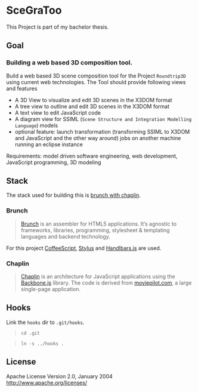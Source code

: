 # SceGraToo

This Project is part of my bachelor thesis.

## Goal

### Building a web based 3D composition tool.

Build a web based 3D scene composition tool for the Project `Roundtrip3D` using current web technologies.
The Tool should provide following views and features
- A 3D View to visualize and edit 3D scenes in the X3DOM format
- A tree view to outline and edit 3D scenes in the X3DOM format
- A text view to edit JavaScript code
- A diagram view for SSIML (`Scene Structure and Integration Modelling Language`) models
- optional feature: launch transformation (transforming SSIML to X3DOM and JavaScript and the other way around) jobs on another machine running an eclipse instance

Requirements: model driven software engineering, web development, JavaScript programming, 3D modeling

## Stack
The stack used for building this is [brunch with chaplin](https://github.com/paulmillr/brunch-with-chaplin).

### Brunch
> [Brunch](http://brunch.io/) is an assembler for HTML5 applications. It‘s agnostic to frameworks, libraries, programming, stylesheet & templating languages and backend technology.

For this project [CoffeeScript](http://coffeescript.org/), [Stylus](http://learnboost.github.com/stylus/) and [Handlbars.js](http://handlebarsjs.com/) are used.

### Chaplin
> [Chaplin](http://documentcloud.github.com/backbone/) is an architecture for JavaScript applications using the [Backbone.js](http://documentcloud.github.com/backbone/) library. The code is derived from [moviepilot.com](http://moviepilot.com/), a large single-page application.

## Hooks
Link the `hooks` dir to `.git/hooks`.
> `cd .git`

> `ln -s ../hooks .`

## License
Apache License
Version 2.0, January 2004
http://www.apache.org/licenses/

